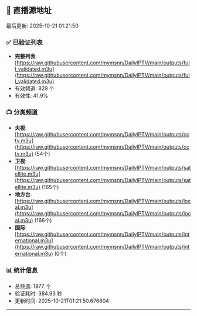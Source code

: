 ## 📡 直播源地址

最后更新: 2025-10-21 01:21:50

### ✅ 已验证列表
- **完整列表**: [https://raw.githubusercontent.com/mymsnn/DailyIPTV/main/outputs/full_validated.m3u](https://raw.githubusercontent.com/mymsnn/DailyIPTV/main/outputs/full_validated.m3u)
- 有效频道: 829 个
- 有效性: 41.9%

### 📺 分类频道
- **央视**: [https://raw.githubusercontent.com/mymsnn/DailyIPTV/main/outputs/cctv.m3u](https://raw.githubusercontent.com/mymsnn/DailyIPTV/main/outputs/cctv.m3u) (54个)
- **卫视**: [https://raw.githubusercontent.com/mymsnn/DailyIPTV/main/outputs/satellite.m3u](https://raw.githubusercontent.com/mymsnn/DailyIPTV/main/outputs/satellite.m3u) (165个)
- **地方台**: [https://raw.githubusercontent.com/mymsnn/DailyIPTV/main/outputs/local.m3u](https://raw.githubusercontent.com/mymsnn/DailyIPTV/main/outputs/local.m3u) (166个)
- **国际**: [https://raw.githubusercontent.com/mymsnn/DailyIPTV/main/outputs/international.m3u](https://raw.githubusercontent.com/mymsnn/DailyIPTV/main/outputs/international.m3u) (0个)

### 📊 统计信息
- 总频道: 1977 个
- 验证耗时: 384.93 秒
- 更新时间: 2025-10-21T01:21:50.676804

---

